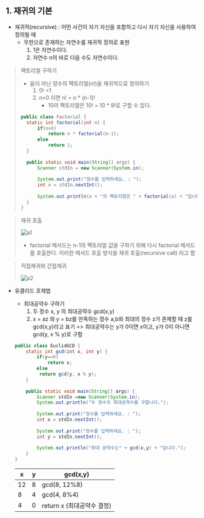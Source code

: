 ## 1. 재귀의 기본
- 재귀적(recursive) : 어떤 사건이 자기 자신을 포함하고 
다시 자기 자신을 사용하여 정의될 때
   - 무한으로 존재하는 자연수를 재귀적 정의로 표현
      1. 1은 자연수이다.
      2. 자연수 n의 바로 다음 수도 자연수이다.
      
>팩토리얼 구하기
>- 음이 아닌 정수의 팩토리얼(n!)을 재귀적으로 정의하기
>   1. 0! =1
>   2. n>0 이면 n! = n * (n-1)!
>      - 10의 팩토리얼은 10! = 10 * 9!로 구할 수 있다.
>```java
>public class Factorial {
> 	static int factorial(int n) {
> 		if(n>0)
> 			return n * factorial(n-1);
> 		else
> 			return 1;
> 	}
> 	
> 	public static void main(String[] args) {
> 		Scanner stdIn = new Scanner(System.in);
> 		
> 		System.out.print("정수를 입력하세요. : ");
> 		int x = stdIn.nextInt();
> 		
> 		System.out.println(x + "의 팩토리얼은 " + factorial(x) + "입니다");
> 	}
> }
>```

> 재귀 호출
>
>   ![a1](https://img1.daumcdn.net/thumb/R1280x0/?scode=mtistory2&fname=https%3A%2F%2Fblog.kakaocdn.net%2Fdn%2FcWxrwc%2FbtqJWSRxWRK%2FecaMMyx5leCO0DRkRrYelk%2Fimg.png)
>   - factorial 메서드는 n-1의 팩토리얼 값을 구하기 위해 다시 factorial 메서드를 호출한다. 이러한
>   메서드 호출 방식을 재귀 호출(recursive call) 라고 함

> 직접재귀와 간접재귀
>
>   ![a2](https://img1.daumcdn.net/thumb/R1280x0/?scode=mtistory2&fname=https%3A%2F%2Fblog.kakaocdn.net%2Fdn%2FbEaErU%2FbtqJV5w5CEr%2FqbX9gi9wGfuGh3H6XEKTpk%2Fimg.png)

- 유클리드 호제법
   - 최대공약수 구하기
      1. 두 정수 x, y 의 최대공약수 gcd(x,y)
      2. x = az 와 y = bz를 만족하는 정수 a,b와 최대의 정수 z가 존재할 때
      z를 gcd(x,y)라고 표기
      => 최대공약수는 y가 0이면 x이고, y가 0이 아니면 gcd(y, x % y)로 구함

   ```java
   public class EuclidGCD {
	   static int gcd(int x, int y) {
		   if(y==0)
			   return x;
		   else
		   	return gcd(y, x % y);
	   }
	
	   public static void main(String[] args) {
	       Scanner stdIn =new Scanner(System.in);
		   System.out.println("두 정수의 최대공약수를 구합니다.");
		
		   System.out.print("정수를 입력하세요. : ");
		   int x = stdIn.nextInt();
		
	       System.out.print("정수를 입력하세요. : ");
		   int y = stdIn.nextInt();
		
		   System.out.println("최대 공약수는" + gcd(x,y) + "입니다.");
	   }
   }
   ```   

   |x|y|gcd(x,y)|
   |---|---|---|
   |12|8|gcd(8, 12%8)|
   |8|4|gcd(4, 8%4)|
   |4|0| return x (최대공약수 결정)|
   